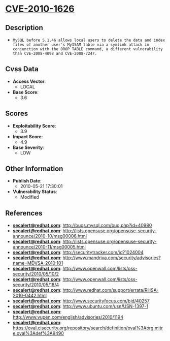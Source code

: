 
# [CVE-2010-1626](http://bugs.mysql.com/bug.php?id=40980)

## Description

- `MySQL before 5.1.46 allows local users to delete the data and index files of another user's MyISAM table via a symlink attack in conjunction with the DROP TABLE command, a different vulnerability than CVE-2008-4098 and CVE-2008-7247.`

## Cvss Data

- **Access Vector**:
  - LOCAL
- **Base Score**:
  - 3.6

## Scores

- **Exploitability Score**:
  - 3.9
- **Impact Score**:
  - 4.9
- **Base Severity**:
  - LOW

## Other Information

- **Publish Date**:
  - 2010-05-21 17:30:01
- **Vulnerability Status**:
  - Modified

## References

- **secalert@redhat.com**: http://bugs.mysql.com/bug.php?id=40980
- **secalert@redhat.com**: http://lists.opensuse.org/opensuse-security-announce/2010-10/msg00006.html
- **secalert@redhat.com**: http://lists.opensuse.org/opensuse-security-announce/2010-11/msg00005.html
- **secalert@redhat.com**: http://securitytracker.com/id?1024004
- **secalert@redhat.com**: http://www.mandriva.com/security/advisories?name=MDVSA-2010:101
- **secalert@redhat.com**: http://www.openwall.com/lists/oss-security/2010/05/10/2
- **secalert@redhat.com**: http://www.openwall.com/lists/oss-security/2010/05/18/4
- **secalert@redhat.com**: http://www.redhat.com/support/errata/RHSA-2010-0442.html
- **secalert@redhat.com**: http://www.securityfocus.com/bid/40257
- **secalert@redhat.com**: http://www.ubuntu.com/usn/USN-1397-1
- **secalert@redhat.com**: http://www.vupen.com/english/advisories/2010/1194
- **secalert@redhat.com**: https://oval.cisecurity.org/repository/search/definition/oval%3Aorg.mitre.oval%3Adef%3A9490

